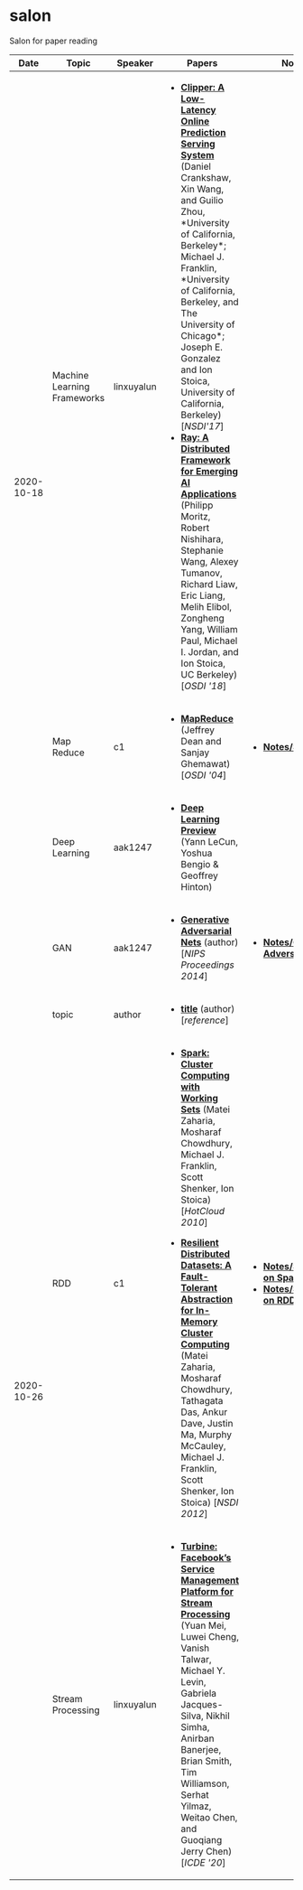 # salon
Salon for paper reading

<table>
    <thead>
        <tr>
            <th>Date</th>
            <th>Topic</th>
            <th>Speaker</th>
            <th>Papers</th>
            <th>Notes</th>
        </tr>
    </thead>
    <tbody>
        <tr>
            <td rowspan="3">2020-10-18</td>
            <td>Machine Learning Frameworks</td>
            <td>linxuyalun</td>
            <td>
                <ul>
                    <li><a href="https://www.usenix.org/system/files/conference/nsdi17/nsdi17-crankshaw.pdf" rel="nofollow"><strong>Clipper: A Low-Latency Online Prediction Serving System</strong></a> (Daniel Crankshaw, Xin Wang, and Guilio Zhou, *University of California, Berkeley*; Michael J. Franklin, *University of California, Berkeley, and The University of Chicago*; Joseph E. Gonzalez and Ion Stoica, University of California, Berkeley) [<em>NSDI'17</em>]</li>
                  <li><a href="https://www.usenix.org/conference/osdi18/presentation/nishihara" rel="nofollow"><strong>Ray: A Distributed Framework for Emerging AI Applications</strong></a> (Philipp Moritz, Robert Nishihara, Stephanie Wang, Alexey Tumanov, Richard Liaw, Eric Liang, Melih Elibol, Zongheng Yang, William Paul, Michael I. Jordan, and Ion Stoica, UC Berkeley) [<em>OSDI '18</em>]</li>
                </ul>
            </td>
            <td>
            </td>
        </tr>
        <tr>
            <td>Map Reduce</td>
            <td>c1</td>
            <td>
                <ul>
                    <li><a href="https://static.googleusercontent.com/media/research.google.com/zh-CN//archive/mapreduce-osdi04.pdf" rel="nofollow"><strong>MapReduce</strong></a> (Jeffrey Dean and Sanjay Ghemawat) [<em>OSDI '04</em>]</li>
                </ul>
            </td>
            <td>
                <ul>
                    <li>
                        <a href="https://www.notion.so/thrimbda/MapReduce-bf7ceafc3f84471c839545250426d5ca" rel="nofollow"><strong>Notes/Summary</strong>
                    </li>
                </ul>
            </td>
        </tr>
        <tr>
          <td>Deep Learning</td>
            <td>aak1247</td>
            <td>
                <ul>
                    <li><a href="https://www.cs.toronto.edu/~hinton/absps/NatureDeepReview.pdf" rel="nofollow"><strong>Deep Learning Preview</strong></a> (Yann LeCun, Yoshua Bengio & Geoffrey Hinton)</li>
                </ul>
            </td>
            <td>
            </td>
        </tr>
        <tr>
            <td rowspan="4">2020-10-26</td>
            <td>GAN</td>
            <td>aak1247</td>
            <td>
                <ul>
                    <li><a href="address" rel="nofollow" href="https://papers.nips.cc/paper/5423-generative-adversarial-nets.pdf"><strong>Generative Adversarial Nets</strong></a> (author) [<em>NIPS Proceedings 2014</em>]</li>
                </ul>
            </td>
            <td>
                <ul>
                    <li><a href="address" rel="nofollow" href="https://shimo.im/docs/Gxjg338xJhXHYRtt、"><strong>Notes/Generative Adversarial Nets</strong></a></li>
                </ul>
            </td>
        </tr>
        <tr>
            <td>topic</td>
            <td>author</td>
            <td>
                <ul>
                    <li><a href="address" rel="nofollow"><strong>title</strong></a> (author) [<em>reference</em>]</li>
                </ul>
            </td>
            <td>
            </td>
        </tr>
            <tr>
            <td>RDD</td>
            <td>c1</td>
            <td>
                <ul>
                    <li><a href="http://people.csail.mit.edu/matei/papers/2010/hotcloud_spark.pdf" rel="nofollow"><strong>Spark: Cluster Computing with Working Sets</strong></a> (Matei Zaharia, Mosharaf Chowdhury, Michael J. Franklin, Scott Shenker, Ion Stoica) [<em>HotCloud 2010</em>]</li>
                </ul>
                <ul>
                    <li><a href="http://people.csail.mit.edu/matei/papers/2012/nsdi_spark.pdf" rel="nofollow"><strong>Resilient Distributed Datasets: A Fault-Tolerant Abstraction for
In-Memory Cluster Computing</strong></a> (Matei Zaharia, Mosharaf Chowdhury, Tathagata Das, Ankur Dave, Justin Ma,
Murphy McCauley, Michael J. Franklin, Scott Shenker, Ion Stoica) [<em>NSDI 2012</em>]</li>
                </ul>
            </td>
            <td>
                <ul>
                    <li><a href="https://www.notion.so/thrimbda/Spark-50db23d01c8e45a6bc866e6bdb817276" rel="nofollow"><strong>Notes/Summary on Spark Paper</strong>
                    <li><a href="https://www.notion.so/thrimbda/RDD-99707eabcac84d9cbf1c18768ed575cf" rel="nofollow"><strong>Notes/Summary on RDD Paper</strong>
                </ul>
            </td>
        </tr>
        <tr>
            <td>Stream Processing</td>
            <td>linxuyalun</td>
            <td>
                <ul>
                    <li><a href="https://doi.org/10.14778/3137765.3137777" rel="nofollow"><strong>Turbine: Facebook’s Service Management Platform
for Stream Processing</strong></a> (Yuan Mei, Luwei Cheng, Vanish Talwar, Michael Y. Levin, Gabriela Jacques-Silva, Nikhil Simha, Anirban Banerjee, Brian Smith, Tim Williamson, Serhat Yilmaz, Weitao Chen, and Guoqiang Jerry Chen) [<em>ICDE '20</em>]</li>
                </ul>
            </td>
            <td>
            </td>
        </tr>
    </tbody>
</table>

